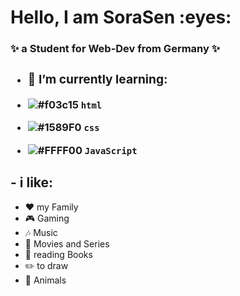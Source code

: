 <h1 algin="center">Hello, I am SoraSen :eyes:</h1>

<h3 algin=center"> ✨ a Student for Web-Dev from Germany ✨ <h3/>






- ### :metal: I’m currently learning:

- ![#f03c15](https://via.placeholder.com/15/f03c15/f03c15.png) `html`
- ![#1589F0](https://via.placeholder.com/15/1589F0/1589F0.png) `css`
- ![#FFFF00](https://via.placeholder.com/15/c5f015/c5f015.png) `JavaScript`





## -  i like: 
- :heart: my Family 
- :video_game: Gaming
- :notes: Music 
- :movie_camera: Movies and Series 
- :closed_book: reading Books
- :pencil2: to draw
- :feet: Animals
